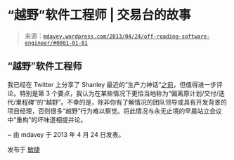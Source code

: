<!--yml

分类：未分类

日期：2024-05-18 06:26:21

-->

# “越野”软件工程师 | 交易台的故事

> 来源：[`mdavey.wordpress.com/2013/04/24/off-roading-software-engineer/#0001-01-01`](https://mdavey.wordpress.com/2013/04/24/off-roading-software-engineer/#0001-01-01)

## “越野”软件工程师

我已经在 Twitter 上分享了 Shanley 最近的“生产力神话”[之前](https://medium.com/about-work/1cd9fbf8ca15)，但值得进一步评论。特别是第 3 个要点，我认为在某些情况下更恰当地称为“偏离原计划/交付/迭代/里程碑”的“越野”。不幸的是，除非你有了解情况的团队领导或具有开发背景的项目经理，否则很多“越野”行为难以察觉。将此情况与永无止境的早晨站立会议中“重构”的坏味道相提并论。

~ 由 mdavey 于 2013 年 4 月 24 日发表。

发布于 [敏捷](https://mdavey.wordpress.com/category/agile/)
